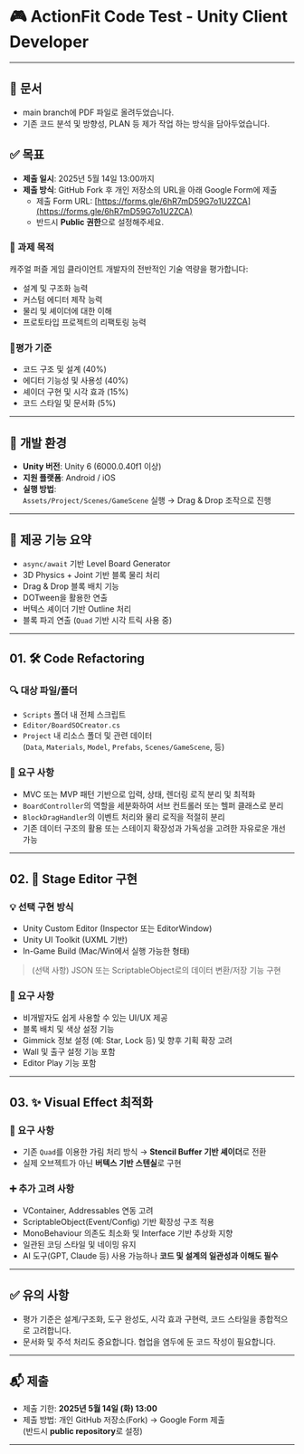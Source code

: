 # 🎮 ActionFit Code Test - Unity Client Developer

---
## 📜 문서
- main branch에 PDF 파일로 올려두었습니다.
- 기존 코드 분석 및 방향성, PLAN 등 제가 작업 하는 방식을 담아두었습니다.

## ✅ 목표

- **제출 일시**: 2025년 5월 14일 13:00까지  
- **제출 방식**: GitHub Fork 후 개인 저장소의 URL을 아래 Google Form에 제출  
  - 제출 Form URL: [https://forms.gle/6hR7mD59G7o1U2ZCA](https://forms.gle/6hR7mD59G7o1U2ZCA)  
  - 반드시 **Public 권한**으로 설정해주세요.

### 🎯 과제 목적

캐주얼 퍼즐 게임 클라이언트 개발자의 전반적인 기술 역량을 평가합니다:

- 설계 및 구조화 능력
- 커스텀 에디터 제작 능력
- 물리 및 셰이더에 대한 이해
- 프로토타입 프로젝트의 리팩토링 능력

### 📝평가 기준
- 코드 구조 및 설계 (40%) 
- 에디터 기능성 및 사용성 (40%) 
- 셰이더 구현 및 시각 효과 (15%) 
- 코드 스타일 및 문서화 (5%)

---

## 🔧 개발 환경

- **Unity 버전**: Unity 6 (6000.0.40f1 이상)
- **지원 플랫폼**: Android / iOS
- **실행 방법**:  
  `Assets/Project/Scenes/GameScene` 실행 → Drag & Drop 조작으로 진행

---

## 📁 제공 기능 요약

- `async/await` 기반 Level Board Generator
- 3D Physics + Joint 기반 블록 물리 처리
- Drag & Drop 블록 배치 기능
- DOTween을 활용한 연출
- 버텍스 셰이더 기반 Outline 처리
- 블록 파괴 연출 (`Quad` 기반 시각 트릭 사용 중)

---

## 01. 🛠️ Code Refactoring

### 🔍 대상 파일/폴더

- `Scripts` 폴더 내 전체 스크립트
- `Editor/BoardSOCreator.cs`
- `Project` 내 리소스 폴더 및 관련 데이터  
  (`Data`, `Materials`, `Model`, `Prefabs`, `Scenes/GameScene`, 등)

### 📌 요구 사항

- MVC 또는 MVP 패턴 기반으로 입력, 상태, 렌더링 로직 분리 및 최적화
- `BoardController`의 역할을 세분화하여 서브 컨트롤러 또는 헬퍼 클래스로 분리
- `BlockDragHandler`의 이벤트 처리와 물리 로직을 적절히 분리
- 기존 데이터 구조의 활용 또는 스테이지 확장성과 가독성을 고려한 자유로운 개선 가능

---

## 02. 🧩 Stage Editor 구현

### 💡 선택 구현 방식

- Unity Custom Editor (Inspector 또는 EditorWindow)
- Unity UI Toolkit (UXML 기반)
- In-Game Build (Mac/Win에서 실행 가능한 형태)

> (선택 사항) JSON 또는 ScriptableObject로의 데이터 변환/저장 기능 구현

### 📌 요구 사항

- 비개발자도 쉽게 사용할 수 있는 UI/UX 제공
- 블록 배치 및 색상 설정 기능
- Gimmick 정보 설정 (예: Star, Lock 등) 및 향후 기획 확장 고려
- Wall 및 출구 설정 기능 포함
- Editor Play 기능 포함

---

## 03. ✨ Visual Effect 최적화

### 🎯 요구 사항

- 기존 `Quad`를 이용한 가림 처리 방식 → **Stencil Buffer 기반 셰이더**로 전환
- 실제 오브젝트가 아닌 **버텍스 기반 스텐실**로 구현

### ➕ 추가 고려 사항

- VContainer, Addressables 연동 고려
- ScriptableObject(Event/Config) 기반 확장성 구조 적용
- MonoBehaviour 의존도 최소화 및 Interface 기반 추상화 지향
- 일관된 코딩 스타일 및 네이밍 유지
- AI 도구(GPT, Claude 등) 사용 가능하나 **코드 및 설계의 일관성과 이해도 필수**

---

## ✅ 유의 사항

- 평가 기준은 설계/구조화, 도구 완성도, 시각 효과 구현력, 코드 스타일을 종합적으로 고려합니다.
- 문서화 및 주석 처리도 중요합니다. 협업을 염두에 둔 코드 작성이 필요합니다.

---

## 📬 제출

- 제출 기한: **2025년 5월 14일 (화) 13:00**
- 제출 방법: 개인 GitHub 저장소(Fork) → Google Form 제출  
  (반드시 **public repository**로 설정)

---
